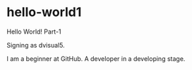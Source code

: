 # hello-world1
Hello World! Part-1

Signing as dvisual5.

I am a beginner at GitHub. A developer in a developing stage.
